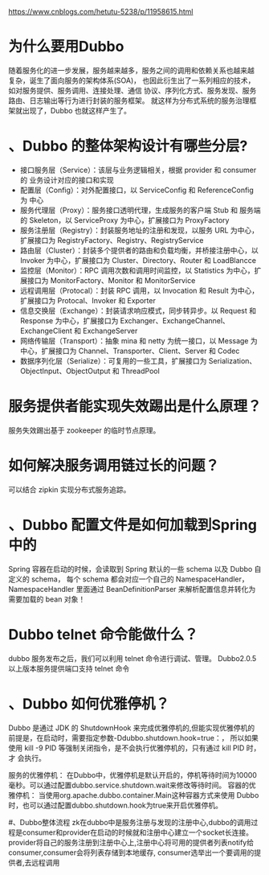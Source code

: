https://www.cnblogs.com/hetutu-5238/p/11958615.html
# 为什么要用Dubbo
随着服务化的进一步发展，服务越来越多，服务之间的调用和依赖关系也越来越 复杂，诞生了面向服务的架构体系(SOA)，
也因此衍生出了一系列相应的技术，如对服务提供、服务调用、连接处理、通信 协议、序列化方式、服务发现、服务路由、日志输出等行为进行封装的服务框架。
就这样为分布式系统的服务治理框架就出现了，Dubbo 也就这样产生了。

# 、Dubbo 的整体架构设计有哪些分层?
* 接口服务层（Service）：该层与业务逻辑相关，根据 provider 和 consumer 的 业务设计对应的接口和实现
* 配置层（Config）：对外配置接口，以 ServiceConfig 和 ReferenceConfig 为 中心
* 服务代理层（Proxy）：服务接口透明代理，生成服务的客户端 Stub 和 服务端 的 Skeleton，以 ServiceProxy 为中心，扩展接口为 ProxyFactory
* 服务注册层（Registry）：封装服务地址的注册和发现，以服务 URL 为中心， 扩展接口为 RegistryFactory、Registry、RegistryService
* 路由层（Cluster）：封装多个提供者的路由和负载均衡，并桥接注册中心，以 Invoker 为中心，扩展接口为 Cluster、Directory、Router 和 LoadBlancce
* 监控层（Monitor）：RPC 调用次数和调用时间监控，以 Statistics 为中心，扩 展接口为 MonitorFactory、Monitor 和 MonitorService
* 远程调用层（Protocal）：封装 RPC 调用，以 Invocation 和 Result 为中心， 扩展接口为 Protocal、Invoker 和 Exporter
* 信息交换层（Exchange）：封装请求响应模式，同步转异步。以 Request 和 Response 为中心，扩展接口为 Exchanger、ExchangeChannel、 ExchangeClient 和 ExchangeServer
* 网络传输层（Transport）：抽象 mina 和 netty 为统一接口，以 Message 为 中心，扩展接口为 Channel、Transporter、Client、Server 和 Codec
* 数据序列化层（Serialize）：可复用的一些工具，扩展接口为 Serialization、 ObjectInput、ObjectOutput 和 ThreadPool

# 服务提供者能实现失效踢出是什么原理？
服务失效踢出基于 zookeeper 的临时节点原理。

# 如何解决服务调用链过长的问题？
可以结合 zipkin 实现分布式服务追踪。

# 、Dubbo 配置文件是如何加载到Spring中的
Spring 容器在启动的时候，会读取到 Spring 默认的一些 schema 以及 Dubbo 自 定义的 schema，
每个 schema 都会对应一个自己的 NamespaceHandler， NamespaceHandler 里面通过 BeanDefinitionParser 来解析配置信息并转化为需要加载的 bean 对象！

# Dubbo telnet 命令能做什么？
dubbo 服务发布之后，我们可以利用 telnet 命令进行调试、管理。 Dubbo2.0.5 以上版本服务提供端口支持 telnet 命令

# 、Dubbo 如何优雅停机？
Dubbo 是通过 JDK 的 ShutdownHook 来完成优雅停机的,但能实现优雅停机的前提是，在启动时，需要指定参数-Ddubbo.shutdown.hook=true：，
所以如果使用 kill -9 PID 等强制关闭指令，是不会执行优雅停机的，只有通过 kill PID 时，才 会执行。

服务的优雅停机：
    在Dubbo中，优雅停机是默认开启的，停机等待时间为10000毫秒。可以通过配置dubbo.service.shutdown.wait来修改等待时间。
容器的优雅停机：
    当使用org.apache.dubbo.container.Main这种容器方式来使用 Dubbo 时，也可以通过配置dubbo.shutdown.hook为true来开启优雅停机。

#、Dubbo整体流程
zk在dubbo中是服务注册与发现的注册中心,dubbo的调用过程是consumer和provider在启动的时候就和注册中心建立一个socket长连接。
provider将自己的服务注册到注册中心上,注册中心将可用的提供者列表notify给consumer,consumer会将列表存储到本地缓存,
consumer选举出一个要调用的提供者,去远程调用